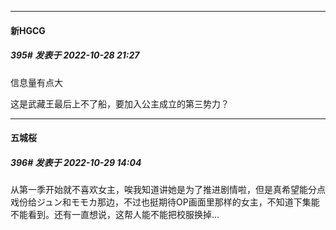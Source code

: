 

*****

####  新HGCG  
##### 395#       发表于 2022-10-28 21:27

信息量有点大

这是武藏王最后上不了船，要加入公主成立的第三势力？



*****

####  五城桜  
##### 396#       发表于 2022-10-29 14:04

从第一季开始就不喜欢女主，唉我知道讲她是为了推进剧情啦，但是真希望能分点戏份给ジュン和モモカ那边，不过也挺期待OP画面里那样的女主，不知道下集能不能看到。还有一直想说，这帮人能不能把校服换掉…

